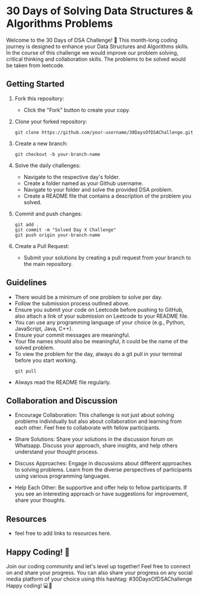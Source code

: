 # 30 Days of Solving Data Structures & Algorithms Problems

Welcome to the 30 Days of DSA Challenge! 🚀 This month-long coding journey is designed to enhance your Data Structures and Algorithms skills. In the course of this challenge we would improve our problem solving, critical thinking and collaboration skills. The problems to be solved would be taken from leetcode.

## Getting Started

1. Fork this repository:
   - Click the "Fork" button to create your copy.

2. Clone your forked repository:
   ```
   git clone https://github.com/your-username/30DaysOfDSAChallenge.git
   ```
3. Create a new branch:
   ```
   git checkout -b your-branch-name
   ```
4. Solve the daily challenges:
   - Navigate to the respective day's folder.
   - Create a folder named as your Github username.
   - Navigate to your folder and solve the provided DSA problem.
   - Create a README file that contains a description of the problem you solved.
5. Commit and push changes:
   ```
   git add .
   git commit -m "Solved Day X Challenge"
   git push origin your-branch-name
   ```
6. Create a Pull Request:
   - Submit your solutions by creating a pull request from your branch to the main repository.

## Guidelines

- There would be a minimum of one problem to solve per day.
- Follow the submission process outlined above.
- Ensure you submit your code on Leetcode before pushing to GitHub, also attach a link of your submission on Leetcode to your README file.
- You can use any programming language of your choice (e.g., Python, JavaScript, Java, C++).
- Ensure your commit messages are meaningful.
- Your file names should also be meaningful, it could be the name of the solved problem.
- To view the problem for the day, always do a git pull in your terminal before you start working.
  ```
  git pull
  ```
- Always read the README file regularly.

## Collaboration and Discussion

- Encourage Collaboration: This challenge is not just about solving problems individually but also about collaboration and learning from each other. Feel free to collaborate with fellow participants.

- Share Solutions: Share your solutions in the discussion forum on Whatsapp. Discuss your approach, share insights, and help others understand your thought process.

- Discuss Approaches: Engage in discussions about different approaches to solving problems. Learn from the diverse perspectives of participants using various programming languages.

- Help Each Other: Be supportive and offer help to fellow participants. If you see an interesting approach or have suggestions for improvement, share your thoughts.

## Resources

- feel free to add links to resources here.

## Happy Coding! 🎉

Join our coding community and let's level up together! Feel free to connect on [](Whatsapp) and share your progress. You can also share your progress on any social media platform of your choice using this hashtag: #30DaysOfDSAChallenge Happy coding! 💻🌟
